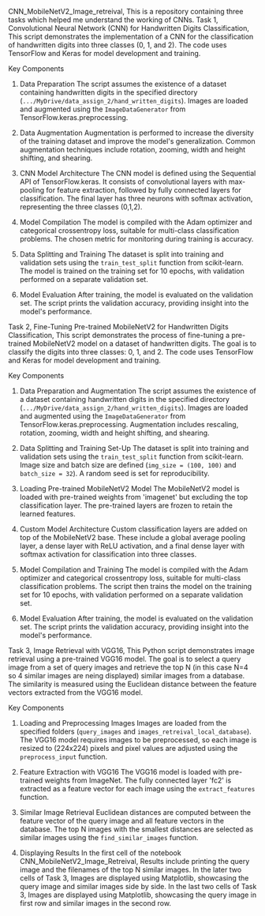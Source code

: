 CNN_MobileNetV2_Image_retreival, This is a repository containing three tasks which helped me understand the working of CNNs.
Task 1, Convolutional Neural Network (CNN) for Handwritten Digits Classification, This script demonstrates the implementation of a CNN for the classification of handwritten digits into three classes (0, 1, and 2). The code uses TensorFlow and Keras for model development and training.

Key Components
1. Data Preparation
The script assumes the existence of a dataset containing handwritten digits in the specified directory (`.../MyDrive/data_assign_2/hand_written_digits`).
Images are loaded and augmented using the `ImageDataGenerator` from TensorFlow.keras.preprocessing.

2. Data Augmentation
Augmentation is performed to increase the diversity of the training dataset and improve the model's generalization.
Common augmentation techniques include rotation, zooming, width and height shifting, and shearing.

3. CNN Model Architecture
The CNN model is defined using the Sequential API of TensorFlow.keras.
It consists of convolutional layers with max-pooling for feature extraction, followed by fully connected layers for classification.
The final layer has three neurons with softmax activation, representing the three classes (0,1,2).

4. Model Compilation
The model is compiled with the Adam optimizer and categorical crossentropy loss, suitable for multi-class classification problems.
The chosen metric for monitoring during training is accuracy.

5. Data Splitting and Training
The dataset is split into training and validation sets using the `train_test_split` function from scikit-learn.
The model is trained on the training set for 10 epochs, with validation performed on a separate validation set.

6. Model Evaluation
After training, the model is evaluated on the validation set.
The script prints the validation accuracy, providing insight into the model's performance.

Task 2, Fine-Tuning Pre-trained MobileNetV2 for Handwritten Digits Classification, This script demonstrates the process of fine-tuning a pre-trained MobileNetV2 model on a dataset of handwritten digits. The goal is to classify the digits into three classes: 0, 1, and 2. The code uses TensorFlow and Keras for model development and training.

Key Components
1. Data Preparation and Augmentation
The script assumes the existence of a dataset containing handwritten digits in the specified directory (`.../MyDrive/data_assign_2/hand_written_digits`).
Images are loaded and augmented using the `ImageDataGenerator` from TensorFlow.keras.preprocessing.
Augmentation includes rescaling, rotation, zooming, width and height shifting, and shearing.

2. Data Splitting and Training Set-Up
The dataset is split into training and validation sets using the `train_test_split` function from scikit-learn.
Image size and batch size are defined (`img_size = (100, 100)` and `batch_size = 32`).
A random seed is set for reproducibility.

3. Loading Pre-trained MobileNetV2 Model
The MobileNetV2 model is loaded with pre-trained weights from 'imagenet' but excluding the top classification layer.
The pre-trained layers are frozen to retain the learned features.

4. Custom Model Architecture
Custom classification layers are added on top of the MobileNetV2 base.
These include a global average pooling layer, a dense layer with ReLU activation, and a final dense layer with softmax activation for classification into three classes.

5. Model Compilation and Training
The model is compiled with the Adam optimizer and categorical crossentropy loss, suitable for multi-class classification problems.
The script then trains the model on the training set for 10 epochs, with validation performed on a separate validation set.

6. Model Evaluation
After training, the model is evaluated on the validation set.
The script prints the validation accuracy, providing insight into the model's performance.

Task 3, Image Retrieval with VGG16, This Python script demonstrates image retrieval using a pre-trained VGG16 model. The goal is to select a query image from a set of query images and retrieve the top N (in this case N=4 so 4 similar images are neing displayed) similar images from a database. The similarity is measured using the Euclidean distance between the feature vectors extracted from the VGG16 model.

Key Components
1. Loading and Preprocessing Images
Images are loaded from the specified folders (`query_images` and `images_retreival_local_database`).
The VGG16 model requires images to be preprocessed, so each image is resized to (224x224) pixels and pixel values are adjusted using the `preprocess_input` function.

2. Feature Extraction with VGG16
The VGG16 model is loaded with pre-trained weights from ImageNet.
The fully connected layer 'fc2' is extracted as a feature vector for each image using the `extract_features` function.

3. Similar Image Retrieval
Euclidean distances are computed between the feature vector of the query image and all feature vectors in the database.
The top N images with the smallest distances are selected as similar images using the `find_similar_images` function.

4. Displaying Results
In the first cell of the notebook CNN_MobileNetV2_Image_Retreival, Results include printing the query image and the filenames of the top N similar images.
In the later two cells of Task 3, Images are displayed using Matplotlib, showcasing the query image and similar images side by side.
In the last two cells of Task 3, Images are displayed using Matplotlib, showcasing the query image in first row and similar images in the second row.

